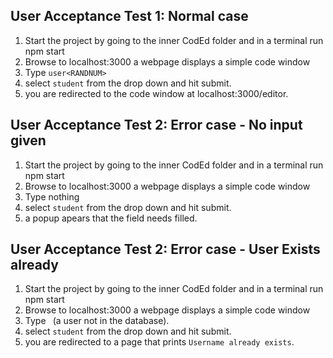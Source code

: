 ## User Acceptance Test 1: Normal case

1. Start the project by going to the inner CodEd folder and in a terminal run npm start
2. Browse to localhost:3000 a webpage displays a simple code window
3. Type `user<RANDNUM>`
4. select `student` from the drop down and hit submit.
5. you are redirected to the code window at localhost:3000/editor.

## User Acceptance Test 2: Error case - No input given

1. Start the project by going to the inner CodEd folder and in a terminal run npm start
2. Browse to localhost:3000 a webpage displays a simple code window
3. Type nothing
4. select `student` from the drop down and hit submit.
5. a popup apears that the field needs filled.

## User Acceptance Test 2: Error case - User Exists already
1. Start the project by going to the inner CodEd folder and in a terminal run npm start
2. Browse to localhost:3000 a webpage displays a simple code window
3. Type ` `(a user not in the database).
4. select `student` from the drop down and hit submit.
5. you are redirected to a page that prints `Username already exists`.